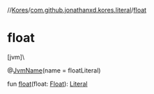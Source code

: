 //[Kores](../../index.md)/[com.github.jonathanxd.kores.literal](index.md)/[float](float.md)

# float

[jvm]\

@[JvmName](https://kotlinlang.org/api/latest/jvm/stdlib/kotlin.jvm/-jvm-name/index.html)(name = floatLiteral)

fun [float](float.md)(float: [Float](https://kotlinlang.org/api/latest/jvm/stdlib/kotlin/-float/index.html)): [Literal](-literal/index.md)
